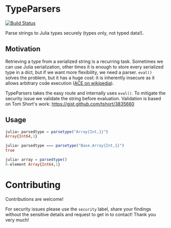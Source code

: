 # TypeParsers

[![Build Status](https://travis-ci.com/Circo-dev/TypeParsers.jl.svg?branch=master)](https://travis-ci.com/Circo-dev/TypeParsers.jl)

Parse strings to Julia types securely (types only, not typed data!).

## Motivation

Retrieving a type from a serialized string is a recurring task. Sometimes we can use Julia serialization, other times it is enough to store every serialized type in a dict, but if we want more flexibility, we need a parser. `eval()` solves the problem, but it has a huge cost: it is inherently insecure as it allows arbitrary code execution ([ACE on wikipedia](https://en.wikipedia.org/wiki/Arbitrary_code_execution)).

TypeParsers takes the easy route and internally uses `eval()`. To mitigate the security issue we validate the string before evaluation.
Validation is based on Tom Short's work: https://gist.github.com/tshort/3835660

## Usage

```julia
julia> parsedtype = parsetype("Array{Int,1}")
Array{Int64,1}

julia> parsedtype === parsetype("Base.Array{Int,1}")
true

julia> array = parsedtype()
0-element Array{Int64,1}
```

# Contributing

Contributions are welcome!

For security issues please use the `security` label, share  your findings without the sensitive details and request to get in to contact! Thank you very much!
